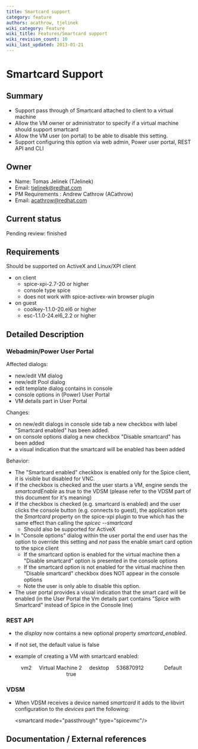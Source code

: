 ```yaml
---
title: Smartcard support
category: feature
authors: acathrow, tjelinek
wiki_category: Feature
wiki_title: Features/Smartcard support
wiki_revision_count: 10
wiki_last_updated: 2013-01-21
---
```


# Smartcard Support

## Summary

*   Support pass through of Smartcard attached to client to a virtual machine
*   Allow the VM owner or administrator to specify if a virtual machine should support smartcard
*   Allow the VM user (on portal) to be able to disable this setting.
*   Support configuring this option via web admin, Power user portal, REST API and CLI

## Owner

*   Name: Tomas Jelinek (TJelinek)
*   Email: <tjelinek@redhat.com>
*   PM Requirements : Andrew Cathrow (ACathrow)
*   Email: <acathrow@redhat.com>

## Current status

Pending review: finished

## Requirements

Should be supported on ActiveX and Linux/XPI client

*   on client
    -   spice-xpi-2.7-20 or higher
    -   console type spice
    -   does not work with spice-activex-win browser plugin
*   on guest
    -   coolkey-1.1.0-20.el6 or higher
    -   esc-1.1.0-24.el6_2.2 or higher

## Detailed Description

### Webadmin/Power User Portal

Affected dialogs:

*   new/edit VM dialog
*   new/edit Pool dialog
*   edit template dialog contains in console
*   console options in (Power) User Portal
*   VM details part in User Portal

Changes:

*   on new/edit dialogs in console side tab a new checkbox with label "Smartcard enabled" has been added.
*   on console options dialog a new checkbox "Disable smartcard" has been added
*   a visual indication that the smartcard will be enabled has been added

Behavior:

*   The "Smartcard enabled" checkbox is enabled only for the Spice client, it is visible but disabled for VNC.
*   if the checkbox is checked and the user starts a VM, engine sends the *smartcardEnable* as true to the VDSM (please refer to the VDSM part of this document for it's meaning)
*   if the checkbox is checked (e.g. smartcard is enabled) and the user clicks the console button (e.g. connects to guest), the application sets the *Smartcard* property on the spice-xpi plugin to true which has the same effect than calling the *spicec --smartcard*
    -   Should also be supported for ActiveX
*   In "Console options" dialog within the user portal the end user has the option to override this setting and _not_ pass the enable smart card option to the spice client
    -   If the smartcard option is enabled for the virtual machine then a "Disable smartcard" option is presented in the console options
    -   If the smartcard option is not enabled for the virtual machine then "Disable smartcard" checkbox does NOT appear in the console options
    -   Note the user is only able to disable this option.
*   The user portal provides a visual indication that the smart card will be enabled (in the User Portal the Vm details part contains "Spice with Smartcard" instead of Spice in the Console line)

### REST API

*   the *display* now contains a new optional property *smartcard_enabled*.
*   if not set, the default value is false
*   example of creating a VM with smartcard enabled:

      <vm>
          <name>vm2</name>
          <description>Virtual Machine 2</description>
          <type>desktop</type>
          <memory>536870912</memory>
          <cluster>
              <name>Default</name>
          </cluster>
          <template>
              <name>Blank</name>
          </template>
          <os>
            <boot dev="hd"/>
          </os>
          <display>
              <smartcard_enabled>true</smartcard_enabled>
          </display>
      </vm>
       

### VDSM

*   When VDSM receives a device named *smartcard* it adds to the libvirt configuration to the *devices* part the following:

      <smartcard mode="passthrough" type="spicevmc"/>
       

## Documentation / External references

